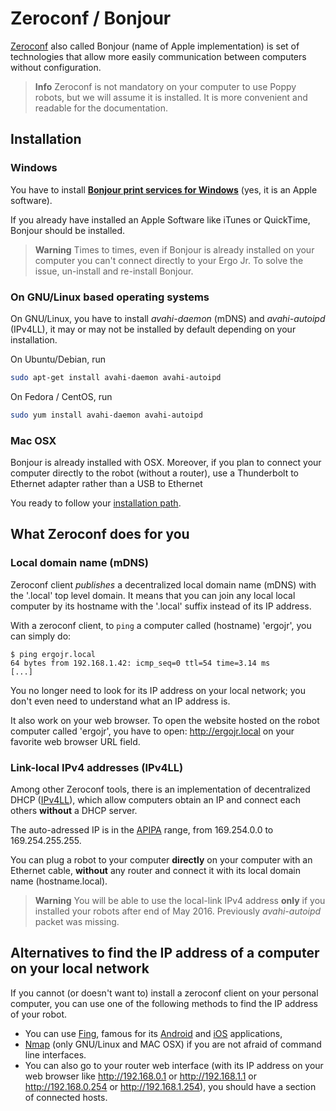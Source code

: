 # Zeroconf / Bonjour

[Zeroconf](https://en.wikipedia.org/wiki/Zero-configuration_networking) also called Bonjour (name of Apple implementation) is set of technologies that allow more easily communication between computers without configuration.

> **Info** Zeroconf is not mandatory on your computer to use Poppy robots, but we will assume it is installed. It is more convenient and readable for the documentation.

## Installation

### Windows

You have to install **[Bonjour print services for Windows](https://support.apple.com/kb/DL999)** (yes, it is an Apple software).

If you already have installed an Apple Software like iTunes or QuickTime, Bonjour should be installed.

> **Warning** Times to times, even if Bonjour is already installed on your computer you can't connect directly to your Ergo Jr. To solve the issue, un-install and re-install Bonjour.

### On GNU/Linux based operating systems

On GNU/Linux, you have to install *avahi-daemon* (mDNS) and *avahi-autoipd* (IPv4LL), it may or may not be installed by default depending on your installation.

On Ubuntu/Debian, run

```bash
sudo apt-get install avahi-daemon avahi-autoipd
```

On Fedora / CentOS, run

```bash
sudo yum install avahi-daemon avahi-autoipd
```

### Mac OSX

Bonjour is already installed with OSX. Moreover, if you plan to connect your computer directly to the robot (without a router), use a Thunderbolt to Ethernet adapter rather than a USB to Ethernet

You ready to follow your [installation path](README.md).

## What Zeroconf does for you

### Local domain name (mDNS)

Zeroconf client *publishes* a decentralized local domain name (mDNS) with the '.local' top level domain. It means that you can join any local local computer by its hostname with the '.local' suffix instead of its IP address.

With a zeroconf client, to ```ping``` a computer called (hostname) 'ergojr', you can simply do:

    $ ping ergojr.local
    64 bytes from 192.168.1.42: icmp_seq=0 ttl=54 time=3.14 ms
    [...]
    

You no longer need to look for its IP address on your local network; you don't even need to understand what an IP address is.

It also work on your web browser. To open the website hosted on the robot computer called 'ergojr', you have to open: http://ergojr.local on your favorite web browser URL field.

### Link-local IPv4 addresses (IPv4LL)

Among other Zeroconf tools, there is an implementation of decentralized DHCP ([IPv4LL](https://en.wikipedia.org/wiki/Zero-configuration_networking#Link-local_IPv4_addresses)), which allow computers obtain an IP and connect each others **without** a DHCP server.

The auto-adressed IP is in the [APIPA](https://en.wikipedia.org/wiki/Link-local_address#IPv4) range, from 169.254.0.0 to 169.254.255.255.

You can plug a robot to your computer **directly** on your computer with an Ethernet cable, **without** any router and connect it with its local domain name (hostname.local).

> **Warning** You will be able to use the local-link IPv4 address **only** if you installed your robots after end of May 2016. Previously *avahi-autoipd* packet was missing.

## Alternatives to find the IP address of a computer on your local network

If you cannot (or doesn't want to) install a zeroconf client on your personal computer, you can use one of the following methods to find the IP address of your robot.

* You can use [Fing](https://www.fingbox.com/download), famous for its [Android](https://play.google.com/store/apps/details?id=com.overlook.android.fing) and [iOS](https://itunes.apple.com/fr/app/fing-network-scanner/id430921107?mt=8) applications,
* [Nmap](https://nmap.org/book/man-host-discovery.html) (only GNU/Linux and MAC OSX) if you are not afraid of command line interfaces.
* You can also go to your router web interface (with its IP address on your web browser like http://192.168.0.1 or http://192.168.1.1 or http://192.168.0.254 or http://192.168.1.254), you should have a section of connected hosts.

<!-- TODO: talk about poppy-discover -->